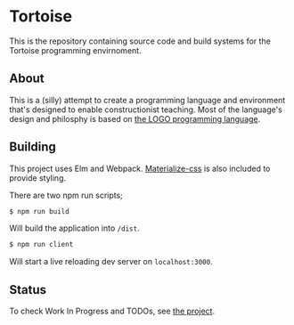 # Tortoise

This is the repository containing source code and build systems for the Tortoise programming envirnoment.

## About

This is a (silly) attempt to create a programming language and environment that's designed to enable constructionist teaching. Most of the language's design and philosphy is based on [the LOGO programming language](https://en.wikipedia.org/wiki/Logo_(programming_language)).

## Building

This project uses Elm and Webpack. [Materialize-css](http://materializecss.com/) is also included to provide styling.

There are two npm run scripts;

```bash
$ npm run build
```

Will build the application into ```/dist```.

```bash
$ npm run client
```

Will start a live reloading dev server on ```localhost:3000```.

## Status

To check Work In Progress and TODOs, see [the project](https://github.com/Swendude/Tortoise/projects/1).